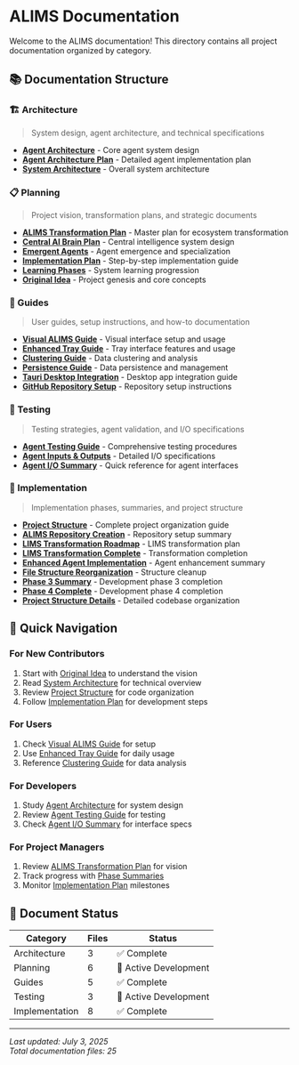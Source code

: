 # ALIMS Documentation

Welcome to the ALIMS documentation! This directory contains all project documentation organized by category.

## 📚 Documentation Structure

### 🏗️ Architecture
> System design, agent architecture, and technical specifications

- **[Agent Architecture](architecture/AGENT_ARCHITECTURE.md)** - Core agent system design
- **[Agent Architecture Plan](architecture/AGENT_ARCHITECTURE_PLAN.md)** - Detailed agent implementation plan
- **[System Architecture](architecture/ARCHITECTURE.md)** - Overall system architecture

### 📋 Planning
> Project vision, transformation plans, and strategic documents

- **[ALIMS Transformation Plan](planning/SELFLOW_TRANSFORMATION_PLAN.md)** - Master plan for ecosystem transformation
- **[Central AI Brain Plan](planning/CENTRAL_AI_BRAIN_PLAN.md)** - Central intelligence system design
- **[Emergent Agents](planning/EMERGENT_AGENTS.md)** - Agent emergence and specialization
- **[Implementation Plan](planning/IMPLEMENTATION_PLAN.md)** - Step-by-step implementation guide
- **[Learning Phases](planning/LEARNING_PHASES.md)** - System learning progression
- **[Original Idea](planning/IDEA.md)** - Project genesis and core concepts

### 📖 Guides
> User guides, setup instructions, and how-to documentation

- **[Visual ALIMS Guide](guides/VISUAL_SELFLOW_README.md)** - Visual interface setup and usage
- **[Enhanced Tray Guide](guides/ENHANCED_TRAY_GUIDE.md)** - Tray interface features and usage
- **[Clustering Guide](guides/CLUSTERING_GUIDE.md)** - Data clustering and analysis
- **[Persistence Guide](guides/PERSISTENCE_GUIDE.md)** - Data persistence and management
- **[Tauri Desktop Integration](guides/TAURI_DESKTOP_INTEGRATION.md)** - Desktop app integration guide
- **[GitHub Repository Setup](guides/GITHUB_REPOSITORY_SETUP.md)** - Repository setup instructions

### 🧪 Testing
> Testing strategies, agent validation, and I/O specifications

- **[Agent Testing Guide](testing/AGENT_TESTING_GUIDE.md)** - Comprehensive testing procedures
- **[Agent Inputs & Outputs](testing/AGENT_INPUTS_OUTPUTS.md)** - Detailed I/O specifications
- **[Agent I/O Summary](testing/AGENT_IO_SUMMARY.md)** - Quick reference for agent interfaces

### 🚀 Implementation
> Implementation phases, summaries, and project structure

- **[Project Structure](PROJECT_STRUCTURE.md)** - Complete project organization guide
- **[ALIMS Repository Creation](implementation/ALIMS_REPOSITORY_CREATION_SUMMARY.md)** - Repository setup summary
- **[LIMS Transformation Roadmap](implementation/LIMS_TRANSFORMATION_ROADMAP.md)** - LIMS transformation plan
- **[LIMS Transformation Complete](implementation/LIMS_TRANSFORMATION_COMPLETE.md)** - Transformation completion
- **[Enhanced Agent Implementation](implementation/ENHANCED_AGENT_IMPLEMENTATION_SUMMARY.md)** - Agent enhancement summary
- **[File Structure Reorganization](implementation/FILE_STRUCTURE_REORGANIZATION_COMPLETE.md)** - Structure cleanup
- **[Phase 3 Summary](implementation/PHASE3_SUMMARY.md)** - Development phase 3 completion
- **[Phase 4 Complete](implementation/PHASE4_COMPLETE.md)** - Development phase 4 completion
- **[Project Structure Details](implementation/project_structure.md)** - Detailed codebase organization

## 🎯 Quick Navigation

### For New Contributors

1. Start with [Original Idea](planning/IDEA.md) to understand the vision
2. Read [System Architecture](architecture/ARCHITECTURE.md) for technical overview
3. Review [Project Structure](PROJECT_STRUCTURE.md) for code organization
4. Follow [Implementation Plan](planning/IMPLEMENTATION_PLAN.md) for development steps

### For Users

1. Check [Visual ALIMS Guide](guides/VISUAL_SELFLOW_README.md) for setup
2. Use [Enhanced Tray Guide](guides/ENHANCED_TRAY_GUIDE.md) for daily usage
3. Reference [Clustering Guide](guides/CLUSTERING_GUIDE.md) for data analysis

### For Developers

1. Study [Agent Architecture](architecture/AGENT_ARCHITECTURE.md) for system design
2. Review [Agent Testing Guide](testing/AGENT_TESTING_GUIDE.md) for testing
3. Check [Agent I/O Summary](testing/AGENT_IO_SUMMARY.md) for interface specs

### For Project Managers

1. Review [ALIMS Transformation Plan](planning/SELFLOW_TRANSFORMATION_PLAN.md) for vision
2. Track progress with [Phase Summaries](implementation/)
3. Monitor [Implementation Plan](planning/IMPLEMENTATION_PLAN.md) milestones

## 🔄 Document Status

| Category | Files | Status |
|----------|-------|--------|
| Architecture | 3 | ✅ Complete |
| Planning | 6 | 🚧 Active Development |
| Guides | 5 | ✅ Complete |
| Testing | 3 | 🚧 Active Development |
| Implementation | 8 | ✅ Complete |

---

*Last updated: July 3, 2025*  
*Total documentation files: 25*


